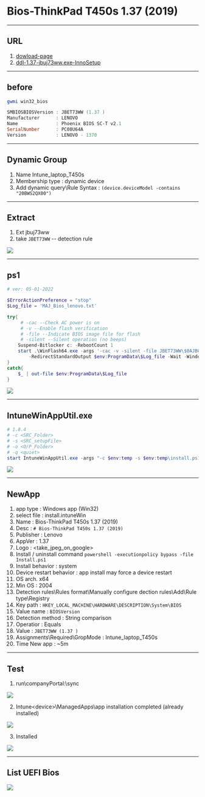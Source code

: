 # Bios-ThinkPad T450s 1.37 (2019)

---

## URL
1. [dowload-page](https://support.lenovo.com/ca/en/downloads/ds102109-bios-update-utility-bootable-cd-for-windows-10-64-bit-81-7-32-bit-64-bit-thinkpad-t450-t450s)
2. [ddl-1.37-jbuj73ww.exe-InnoSetup](https://download.lenovo.com/pccbbs/mobiles/jbuj73ww.exe)

---

## before
````ps1
gwmi win32_bios

SMBIOSBIOSVersion : JBET73WW (1.37 )
Manufacturer      : LENOVO
Name              : Phoenix BIOS SC-T v2.1
SerialNumber      : PC08U64A
Version           : LENOVO - 1370
````

---

## Dynamic Group
1. Name Intune_laptop_T450s
2. Membership type : dynamic device
3. Add dynamic query\Rule Syntax : `(device.deviceModel -contains "20BWS2QX00")`

---

## Extract
1. Ext jbuj73ww
2. take `JBET73WW` -- detection rule

[<img src="https://i.imgur.com/cWJjVdr.png">](https://i.imgur.com/cWJjVdr.png)

---

## ps1
````ps1
# ver: 05-01-2022

$ErrorActionPreference = "stop" 
$Log_file = 'MAJ_Bios_lenovo.txt'

try{
     # -cac --Check AC power is on
     # -v --Enable flash verification
     # -file --Indicate BIOS image file for flash
     # -silent --Silent operation (no beeps)
    Suspend-Bitlocker c: -RebootCount 1
    start .\WinFlash64.exe -args '-cac -v -silent -file JBET73WW\$0AJB000.FL1' `
        -RedirectStandardOutput $env:ProgramData\$Log_file -Wait -WindowStyle Hidden
}
catch{
    $_ | out-file $env:ProgramData\$Log_file
}
````

[<img src="https://i.imgur.com/P0gIUL2.png">](https://i.imgur.com/P0gIUL2.png)

---

## IntuneWinAppUtil.exe
````ps1
# 1.8.4
# -c <SRC_Folder>
# -s <SRC_setupFile>
# -o <O/P_Folder>
# -q <quiet>
start IntuneWinAppUtil.exe -args "-c $env:temp -s $env:temp\install.ps1 -o $env:temp -q"
````

[<img src="https://i.imgur.com/np8CYff.png">](https://i.imgur.com/np8CYff.png)

---

## NewApp
1. app type : Windows app (Win32)
2. select file : install.intuneWin
3. Name : Bios-ThinkPad T450s 1.37 (2019)
4. Desc : `# Bios-ThinkPad T450s 1.37 (2019)`
5. Publisher : Lenovo
6. AppVer : 1.37
7. Logo : <take_jpeg_on_google>
8. Install / uninstall command `powershell -executionpolicy bypass -file Install.ps1`
9. Install behavior : system
10. Device restart  behavior : app install may force a device restart
11. OS arch. x64
12. Min OS : 2004
13. Detection rules\Rules format\Manually configure dection rules\Add\Rule type\Registry
14. Key path : `HKEY_LOCAL_MACHINE\HARDWARE\DESCRIPTION\System\BIOS`
15. Value name : `BIOSVersion`
16. Detection method : String comparison
17. Operatior : Equals
18. Value : `JBET73WW (1.37 )`
19. Assignments\Required\GropMode : Intune_laptop_T450s
20. Time New app : ~5m

---

## Test
1. run\companyPortal:\sync

[<img src="https://i.imgur.com/RZxU10l.png">](https://i.imgur.com/RZxU10l.png)

2. Intune\<device>\ManagedApps\app installation completed (already installed)

[<img src="https://i.imgur.com/5Ow0FY7.png">](https://i.imgur.com/5Ow0FY7.png)

3. Installed

[<img src="https://i.imgur.com/9EkhXD2.png">](https://i.imgur.com/9EkhXD2.png)

---

## List UEFI Bios

[<img src="https://i.imgur.com/EyE2XJu.png">](https://i.imgur.com/EyE2XJu.png)
